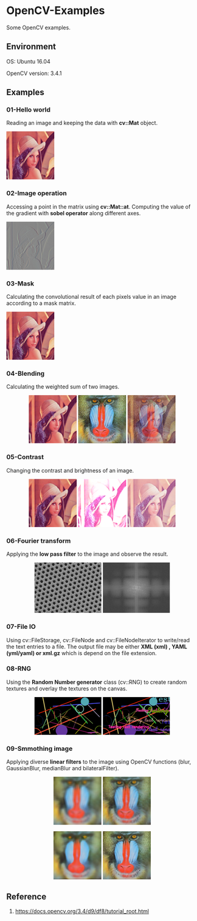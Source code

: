 # OpenCV-Examples

Some OpenCV examples.

## Environment

OS: Ubuntu 16.04

OpenCV version: 3.4.1

## Examples

### 01-Hello world

Reading an image and keeping the data with **cv::Mat** object.

<img src="data/image/lena.jpg" width="25%">

### 02-Image operation

Accessing a point in the matrix using **cv::Mat::at**.
Computing the value of the gradient with **sobel operator** along different axes.

<img src="result/sobelx.png" width="25%">

### 03-Mask

Calculating the convolutional result of each pixels value in an image according to a mask matrix.

<img src="result/sharpen.png" width="25%">

### 04-Blending

Calculating the weighted sum of two images.

<p align="center">
    <img src="data/image/lena.jpg" width="25%">
    <img src="data/image/baboon.jpg" width="25%">
    <img src="result/blend.png" width="25%">
</p>

### 05-Contrast

Changing the contrast and brightness of an image.

<p align="center">
    <img src="data/image/lena.jpg" width="25%">
    <img src="result/overexposure.png" width="25%">
    <img src="result/gamma_correlation.png" width="25%">
</p>

### 06-Fourier transform

Applying the **low pass filter** to the image and observe the result.

<p align="center">
    <img src="result/blur_hex.png" width="35%">
    <img src="result/fourier_spectrum.png" width="35%">
</p>

### 07-File IO

Using cv::FileStorage, cv::FileNode and cv::FileNodeIterator to write/read the text entries to a file. The output file may be either **XML (xml) , YAML (yml/yaml) or xml.gz** which is depend on the file extension.

### 08-RNG

Using the **Random Number generator** class (cv::RNG) to create random textures and overlay the textures on the canvas.

<p align="center">
    <img src="result/random_circles.png" width="35%">
    <img src="result/random_text.png" width="35%">
</p>

### 09-Smmothing image

Applying diverse **linear filters** to the image using OpenCV functions (blur, GaussianBlur, medianBlur and bilateralFilter).

<p align="center">
    <img src="result/blur_baboon.png" width="25%">
    <img src="result/gaussian_baboon.png" width="25%">
</p>
<p align="center">
    <img src="result/median_baboon.png" width="25%">
    <img src="result/bilateral_baboon.png" width="25%">
</p>

## Reference

1. <https://docs.opencv.org/3.4/d9/df8/tutorial_root.html>